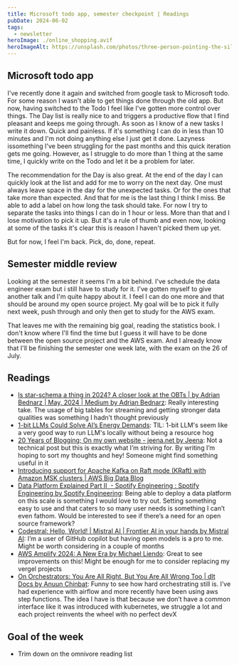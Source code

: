 ```yaml
---
title: Microsoft todo app, semester checkpoint | Readings
pubDate: 2024-06-02
tags:
  - newsletter
heroImage: ./online_shopping.avif
heroImageAlt: https://unsplash.com/photos/three-person-pointing-the-silver-laptop-computer-2FPjlAyMQTA
---
```


## Microsoft todo app

I've recently done it again and switched from google task to Microsoft todo. For some reason I wasn't able to get things done through the old app. But now, having switched to the Todo I feel like I've gotten more control over things. The Day list is really nice to and triggers a productive flow that I find pleasant and keeps me going through. As soon as I know of a new tasks I write it down. Quick and painless. If it's something I can do in less than 10 minutes and I'm not doing anything else I just get it done.  Lazyness issomething I've been struggling for the past months and this quick iteration gets me going. However, as I struggle to do more than 1 thing at the same time, I quickly write on the Todo and let it be a problem for later.

The recommendation for the Day is also great. At the end of the day I can quickly look at the list and add for me to worry on the next day. One must always leave space in the day for the unexpected tasks. Or for the ones that take more than expected. And that for me is the last thing I think I miss. Be able to add a label on how long the task should take. For now I try to separate the tasks into things I can do in 1 hour or less. More than that and I lose motivation to pick it up. But it's a rule of thumb and even now, looking at some of the tasks it's clear this is reason I haven't picked them up yet.

But for now, I feel I'm back. Pick, do, done, repeat.

## Semester middle review

Looking at the semester it seems I'm a bit behind. I've schedule the data engineer exam but i still have to study for it. I've gotten myself to give another talk and I'm quite happy about it. I feel I can do one more and that should be around my open source project. My goal will be to pick it fully next week, push through and only then get to study for the AWS exam.

That leaves me with the remaining big goal, reading the statistics book. I don't know where I'll find the time but I guess it will have to be done between the open source project and the AWS exam. And I already know that I'll be finishing the semester one week late, with the exam on the 26 of July.

## Readings

- [Is star-schema a thing in 2024? A closer look at the OBTs | by Adrian Bednarz | May, 2024 | Medium by Adrian Bednarz](https://bednarzadrian.medium.com/is-star-schema-a-thing-in-2024-a-closer-look-at-the-obts-8ac747d7fe50): Really interesting take. The usage of big tables for streaming and getting stronger data qualities was something I hadn’t thought previously
- [1-bit LLMs Could Solve AI’s Energy Demands](https://spectrum.ieee.org/1-bit-llm): TIL: 1-bit LLM's seem like a very good way to run LLM's locally without being a resource hog
- [20 Years of Blogging; On my own website - jeena.net by Jeena](https://jeena.net/20-years-blogging): Not a technical post but this is exactly what I’m striving for. By writing I’m hoping to sort my thoughts and hey! Someone might find something useful in it
- [Introducing support for Apache Kafka on Raft mode (KRaft) with Amazon MSK clusters | AWS Big Data Blog](https://aws.amazon.com/blogs/big-data/introducing-support-for-apache-kafka-on-raft-mode-kraft-with-amazon-msk-clusters/)
- [Data Platform Explained Part II  - Spotify Engineering : Spotify Engineering by Spotify Engineering](https://engineering.atspotify.com/2024/05/data-platform-explained-part-ii/): Being able to deploy a data platform on this scale is something I would love to try out. Setting something easy to use and that caters to so many user needs is something I can’t even fathom. Would be interested to see if there’s a need for an open source framework?
- [Codestral: Hello, World! | Mistral AI | Frontier AI in your hands by Mistral AI](https://mistral.ai/news/codestral/): I’m a user of GitHub copilot but having open models is a pro to me. Might be worth considering in a couple of months
- [AWS Amplify 2024: A New Era by Michael Liendo](https://blog.focusotter.com/aws-amplify-in-2024-is-not-the-amplify-you-grew-up-with): Great to see improvements on this! Might be enough for me to consider replacing my vergel projects
- [On Orchestrators: You Are All Right, But You Are All Wrong Too | dlt Docs by Anuun Chinbat](https://dlthub.com/docs/blog/on-orchestrators?ref=blef.fr): Funny to see how hard orchestrating still is. I’ve had experience with airflow and more recently have been using aws step functions. The idea I have is that because we don’t have a common interface like it was introduced with kubernetes, we struggle a lot and each project reinvents the wheel with no perfect devX

## Goal of the week

- Trim down on the omnivore reading list
